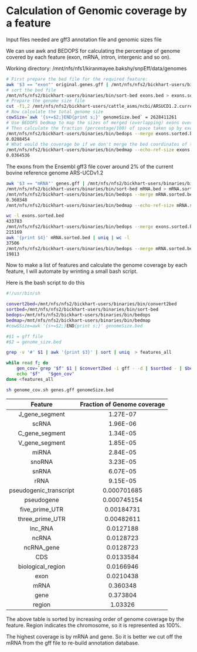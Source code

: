 # Calculation of Genomic coverage by a feature

Input files needed are gff3 annotation file and genomic sizes file

We can use awk and BEDOPS for calculating the percentage of genome covered by each feature (exon, mRNA, intron, intergenic and so on).

Working directory: /mnt/nfs/nfs1/kiranmayee.bakshy/snpEff/data/genomes

```bash
# First prepare the bed file for the required feature:
awk '$3 == "exon"' original.genes.gff | /mnt/nfs/nfs2/bickhart-users/binaries/bin/convert2bed -i gff - -d > exons.bed
# sort the bed file
/mnt/nfs/nfs2/bickhart-users/binaries/bin/sort-bed exons.bed > exons.sorted.bed
# Prepare the genome size file 
cut -f1,2 /mnt/nfs/nfs2/bickhart-users/cattle_asms/ncbi/ARSUCD1.2.current_ref.fa.fai > genomeSize.bed
# Now calculate the total genome size
cowSize=`awk '{s+=$2;}END{print s;}' genomeSize.bed` = 2628411261
# Use BEDOPS bedmap to map the sizes of merged (overlapping) exons over the current genomic space. 
# Then calculate the fraction (percentage/100) of space taken up by exons by dividing by the size of the genome build
/mnt/nfs/nfs2/bickhart-users/binaries/bin/bedops --merge exons.sorted.bed | /mnt/nfs/nfs2/bickhart-users/binaries/bin/bedmap --echo-ref-size - genomeSize.bed | awk '{s+=$1;}END{print s/2628411261;}'
0.0208454
# What would the coverage be if we don't merge the bed coordinates of the exons
/mnt/nfs/nfs2/bickhart-users/binaries/bin/bedmap --echo-ref-size exons.sorted.bed genomeSize.bed | awk '{s+=$1;}END{print s/2628411261;}'
0.0364536
```

The exons from the Ensembl gff3 file cover around 2% of the current bovine reference genome ARS-UCDv1.2

```bash
awk '$3 == "mRNA"' genes.gff | /mnt/nfs/nfs2/bickhart-users/binaries/bin/convert2bed -i gff - -d > mRNA.bed
/mnt/nfs/nfs2/bickhart-users/binaries/bin/sort-bed mRNA.bed > mRNA.sorted.bed
/mnt/nfs/nfs2/bickhart-users/binaries/bin/bedops --merge mRNA.sorted.bed | /mnt/nfs/nfs2/bickhart-users/binaries/bin/bedmap --echo-ref-size - genomeSize.bed | awk '{s+=$1;}END{print s/2628411261;}'
0.360348
/mnt/nfs/nfs2/bickhart-users/binaries/bin/bedmap --echo-ref-size mRNA.sorted.bed genomeSize.bed | awk '{s+=$1;}END{print s/2628411261;}' 0.832335
```

```bash
wc -l exons.sorted.bed
433783
/mnt/nfs/nfs2/bickhart-users/binaries/bin/bedops --merge exons.sorted.bed | wc -l
215169
awk '{print $4}' mRNA.sorted.bed | uniq | wc -l
37506
/mnt/nfs/nfs2/bickhart-users/binaries/bin/bedops --merge mRNA.sorted.bed | wc -l
19813
```
Now to make a list of features and calculate the genome coverage by each feature, I will automate by wrinting a small bash script.

Here is the bash script to do this

```bash
#!/usr/bin/sh

convert2bed=/mnt/nfs/nfs2/bickhart-users/binaries/bin/convert2bed
sortbed=/mnt/nfs/nfs2/bickhart-users/binaries/bin/sort-bed
bedops=/mnt/nfs/nfs2/bickhart-users/binaries/bin/bedops
bedmap=/mnt/nfs/nfs2/bickhart-users/binaries/bin/bedmap
#cowGSize=awk '{s+=$2;}END{print s;}' genomeSize.bed

#$1 = gff file
#$2 = genome_size.bed

grep -v '#' $1 | awk '{print $3}' | sort | uniq  > features_all

while read f; do
	gen_cov=`grep "$f" $1 | $convert2bed -i gff - -d | $sortbed - | $bedops --merge - | $bedmap --echo-ref-size - $2 | awk '{s+=$1;}END{print s/2628411261;}'`
	echo "$f"	"$gen_cov"
done <features_all
```


```bash
sh genome_cov.sh genes.gff genomeSize.bed
```



**Feature**|**Fraction of Genome coverage**
:-----:|:-----:
J\_gene\_segment|1.27E-07
scRNA|1.96E-06
C\_gene\_segment|1.34E-05
V\_gene\_segment|1.85E-05
miRNA|2.84E-05
snoRNA|3.23E-05
snRNA|6.07E-05
rRNA|9.15E-05
pseudogenic\_transcript|0.000701685
pseudogene|0.000745154
five\_prime\_UTR|0.00184731
three\_prime\_UTR|0.00482611
lnc\_RNA|0.0127188
ncRNA|0.0128723
ncRNA\_gene|0.0128723
CDS|0.0133584
biological\_region|0.0166946
exon|0.0210438
mRNA|0.360348
gene|0.373804
region|1.03326


The above table is sorted by increasing order of genome coverage by the feature. Region indicates the chromosome, so it is represented as 100%.

The highest coverage is by mRNA and gene. So it is better we cut off the mRNA from the gff file to re-build annotation database. 



